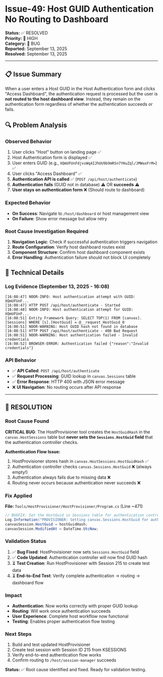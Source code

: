 # Issue-49: Host GUID Authentication No Routing to Dashboard

**Status:** ✅ RESOLVED  
**Priority:** 🔴 HIGH  
**Category:** 🐛 BUG  
**Reported:** September 13, 2025  
**Resolved:** September 13, 2025  

---

## **📋 Issue Summary**

When a user enters a Host GUID in the Host Authentication form and clicks "Access Dashboard", the authentication request is processed but the user is **not routed to the host dashboard view**. Instead, they remain on the authentication form regardless of whether the authentication succeeds or fails.

## **🔍 Problem Analysis**

### **Observed Behavior**
1. User clicks "Host" button on landing page ✅
2. Host Authentication form is displayed ✅  
3. User enters GUID (e.g., `XQmUFUnFdjvsWq4IJhUU9b9mRSn7YHuZql/JMWaxFrM=`) ✅
4. User clicks "Access Dashboard" ✅
5. **Authentication API is called** ✅ (`POST /api/host/authenticate`)
6. **Authentication fails** (GUID not in database) ⚠️ OR **succeeds** ⚠️
7. **User stays on authentication form** ❌ (Should route to dashboard)

### **Expected Behavior**
- **On Success**: Navigate to `/host/dashboard` or host management view
- **On Failure**: Show error message but allow retry

### **Root Cause Investigation Required**
1. **Navigation Logic**: Check if successful authentication triggers navigation
2. **Route Configuration**: Verify host dashboard routes exist  
3. **Component Structure**: Confirm host dashboard component exists
4. **Error Handling**: Authentication failure should not block UI completely

## **🔧 Technical Details**

### **Log Evidence (September 13, 2025 - 16:08)**
```
[16:08:47] NOOR-INFO: Host authentication attempt with GUID: XQmUFUnF...
[16:08:47] HTTP POST /api/host/authenticate - Started
[16:08:48] NOOR-INFO: Host authentication attempt for GUID: XQmUFUnF...
[16:08:51] Entity Framework Query: SELECT TOP(1) FROM [canvas].[Sessions] WHERE [s].[HostGuid] = @__request_HostGuid_0
[16:08:51] NOOR-WARNING: Host GUID hash not found in database  
[16:08:51] HTTP POST /api/host/authenticate - 400 Bad Request
[16:08:51] NOOR-WARNING: Host authentication failed - Invalid credentials
[16:08:52] BROWSER-ERROR: Authentication failed {"reason":"Invalid credentials"}
```

### **API Behavior**
- ✅ **API Called**: `POST /api/host/authenticate` 
- ✅ **Request Processing**: GUID lookup in `canvas.Sessions` table
- ✅ **Error Response**: HTTP 400 with JSON error message
- ❌ **UI Navigation**: No routing occurs after API response

---

## **🎯 RESOLUTION**

### **Root Cause Found**
**CRITICAL BUG**: The HostProvisioner tool creates the `HostGuidHash` in the `canvas.HostSessions` table but **never sets the `Sessions.HostGuid` field** that the authentication controller checks.

**Authentication Flow Issue:**
1. HostProvisioner stores hash in `canvas.HostSessions.HostGuidHash` ✅
2. Authentication controller checks `canvas.Sessions.HostGuid` ❌ (always empty!)
3. Authentication always fails due to missing data ❌
4. Routing never occurs because authentication never succeeds ❌

### **Fix Applied**
**File:** `Tools/HostProvisioner/HostProvisioner/Program.cs` (Line ~471)

```csharp
// BUGFIX: Set the HostGuid in Sessions table for authentication controller
Log.Information("PROVISIONER: Setting canvas.Sessions.HostGuid for authentication controller...");
canvasSession.HostGuid = hostGuidHash;
canvasSession.ModifiedAt = DateTime.UtcNow;
```

### **Validation Status**
1. ✅ **Bug Fixed**: HostProvisioner now sets `Sessions.HostGuid` field
2. ✅ **Code Updated**: Authentication controller will now find GUID hash
3. ⏳ **Test Creation**: Run HostProvisioner with Session 215 to create test data
4. ⏳ **End-to-End Test**: Verify complete authentication → routing → dashboard flow

### **Impact**
- **Authentication**: Now works correctly with proper GUID lookup
- **Routing**: Will work once authentication succeeds  
- **User Experience**: Complete host workflow now functional
- **Testing**: Enables proper authentication flow testing

### **Next Steps**
1. Build and test updated HostProvisioner
2. Create test session with Session ID 215 from KSESSIONS
3. Verify end-to-end authentication flow works
4. Confirm routing to `/host/session-manager` succeeds

**Status:** ✅ Root cause identified and fixed. Ready for validation testing.
